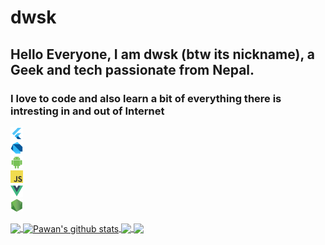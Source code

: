 # dwsk

## Hello Everyone, I am dwsk (btw its nickname), a Geek and tech passionate from Nepal.

### I love to code and also learn a bit of everything there is intresting in and out of Internet

<code><img height="20" src="https://raw.githubusercontent.com/github/explore/80688e429a7d4ef2fca1e82350fe8e3517d3494d/topics/flutter/flutter.png"></code>
<br>
<code><img height="20" src="https://raw.githubusercontent.com/github/explore/80688e429a7d4ef2fca1e82350fe8e3517d3494d/topics/dart/dart.png"></code><br>
<code><img height="20" src="https://raw.githubusercontent.com/github/explore/80688e429a7d4ef2fca1e82350fe8e3517d3494d/topics/android/android.png"></code><br>
<code><img height="20" src="https://raw.githubusercontent.com/github/explore/80688e429a7d4ef2fca1e82350fe8e3517d3494d/topics/javascript/javascript.png"></code><br>
<code><img height="20" src="https://raw.githubusercontent.com/github/explore/80688e429a7d4ef2fca1e82350fe8e3517d3494d/topics/vue/vue.png"></code><br>
<code><img height="20" src="https://raw.githubusercontent.com/github/explore/80688e429a7d4ef2fca1e82350fe8e3517d3494d/topics/nodejs/nodejs.png"></code><br>

<a href="https://github.com/dwskme">
  <img align="center" src="https://github-readme-stats.vercel.app/api/top-langs/?username=dwskme&theme=light&hide_langs_below=1" />
</a>
<a href="https://github.com/dwskme">
 <img align="center" src="https://github-readme-stats.vercel.app/api?username=dwskme&show_icons=true&theme=light&line_height=27" alt="Pawan's github stats"/>
</a>
<a href="https://github.com/dwskme/FlutterExampleApps">
  <img align="center" src="https://github-readme-stats.vercel.app/api/pin/?username=dwskme&repo=FlutterExampleApps&theme=light" />

</a>
<a href="https://github.com/dwskme/VelocityX">
 <img align="center" src="https://github-readme-stats.vercel.app/api/pin/?username=dwskme&repo=VelocityX&theme=light" />
</a>

<div align="center">

